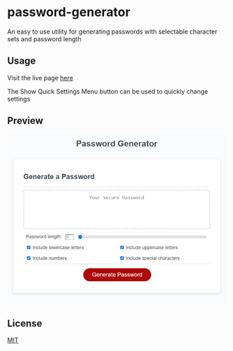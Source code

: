 # password-generator
An easy to use utility for generating passwords with selectable character sets and password length

## Usage
Visit the live page [here](https://alexbishopbootcamp.github.io/password-generator/)

The Show Quick Settings Menu button can be used to quickly change settings

## Preview
![preview image](https://github.com/alexbishopbootcamp/password-generator/blob/main/preview.jpg?raw=true)

## License
[MIT](https://choosealicense.com/licenses/mit/)